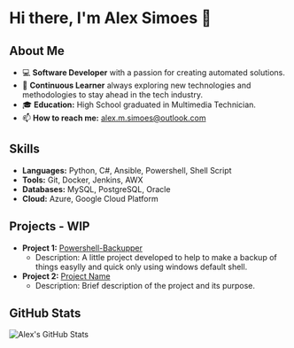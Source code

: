 # Hi there, I'm Alex Simoes 👋

## About Me

- 💻 **Software Developer** with a passion for creating automated solutions.
- 🌱 **Continuous Learner** always exploring new technologies and methodologies to stay ahead in the tech industry.
- 🎓 **Education:** High School graduated in Multimedia Technician.
- 📫 **How to reach me:** alex.m.simoes@outlook.com

## Skills

- **Languages:** Python, C#, Ansible, Powershell, Shell Script
- **Tools:** Git, Docker, Jenkins, AWX
- **Databases:** MySQL, PostgreSQL, Oracle
- **Cloud:** Azure, Google Cloud Platform

## Projects - WIP

- **Project 1:** [Powershell-Backupper](https://github.com/Alexmsimoes95/Powershell-Backupper)
  - Description: A little project developed to help to make a backup of things easylly and quick only using windows default shell.
- **Project 2:** [Project Name](link)
  - Description: Brief description of the project and its purpose.

## GitHub Stats

![Alex's GitHub Stats](https://github-readme-stats.vercel.app/api?username=Alexmsimoes95&show_icons=true&theme=radical)
